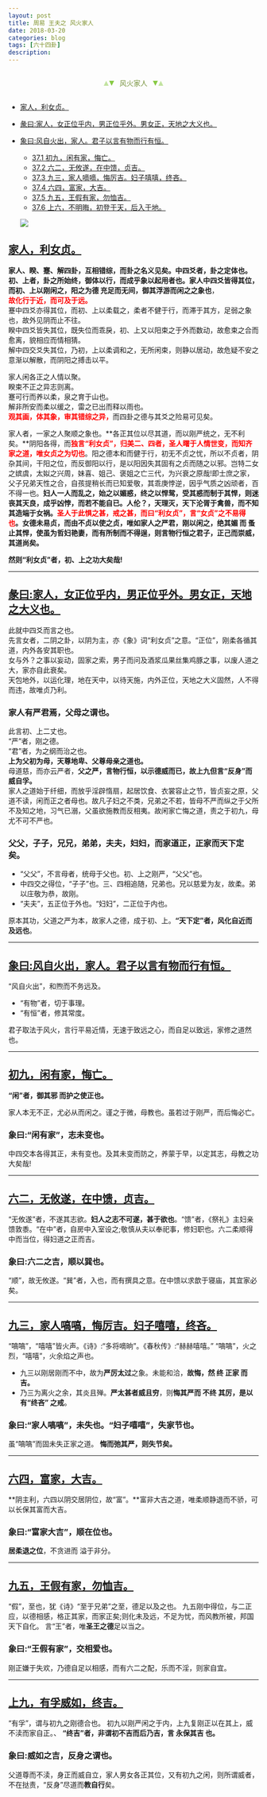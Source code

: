 ```yaml
---
layout: post
title: 周易 王夫之 风火家人
date: 2018-03-20
categories: blog
tags: [六十四卦]
description: 
---
```


<span id = "jump"></span>


<section style="margin: 0px auto; text-align: center;">
    <section class="xhr" style="width: 0px; height: 0px; border-left: 5px solid transparent; border-right: 5px solid transparent; border-bottom: 10px solid rgb(135, 201, 67); display: inline-block; opacity: 0.5; border-top-color: rgb(135, 201, 67);"></section>
    <section class="xhr" style="width: 0px; height: 0px; border-left: 5px solid transparent; border-right: 5px solid transparent; border-top: 10px solid rgb(135, 201, 67); display: inline-block; margin-left: -3px; border-bottom-color: rgb(135, 201, 67);"></section>
    <section style="
margin-left: 0.5em;
display: inline-block;">
        <p>
            <span style="color: rgb(118, 146, 60);">风火家人</span>
        </p>
    </section>
    <section class="xhr" style="margin-left: 0.5em; width: 0px; height: 0px; border-left: 5px solid transparent; border-right: 5px solid transparent; border-top: 10px solid rgb(135, 201, 67); display: inline-block; border-bottom-color: rgb(135, 201, 67);"></section>
    <section class="xhr" style="width: 0px; height: 0px; border-left: 5px solid transparent; border-right: 5px solid transparent; border-bottom: 10px solid rgb(135, 201, 67); display: inline-block; opacity: 0.5; margin-left: -3px; border-top-color: rgb(135, 201, 67);"></section>
</section>

- [家人，利女贞。](#jump家人，利女贞。)
- [彖曰:家人，女正位乎内，男正位乎外。男女正，天地之大义也。](#jump家人，女正位乎内)
- [象曰:风自火出，家人。君子以言有物而行有恒。](#jump风自火出)
  - [37.1 初九，闲有家，悔亡。](#jump闲有家)
  - [37.2 六二，无攸遂，在中馈，贞吉。](#jump无攸遂)
  - [37.3 九三，家人嘀嘀，悔厉吉。妇子嘻嘻，终吝。](#jump家人嘀嘀)
  - [37.4 六四，富家，大吉。](#jump富家，大吉。)
  - [37.5 九五，王假有家，勿恤吉。](#jump王假有家)
  - [37.6 上六，不明晦，初登于天，后入于地。](#jump有孚威如)
  
  ![](http://www.guoyi360.com/uploads/allimg/130810/1-130Q0110239622.jpg)
  
<span id = "jump家人，利女贞。"></span>
## [家人，利女贞。](#jump)
**家人、睽、蹇、解四卦，互相错综，而卦之名义见矣。**中四爻者，卦之定体也。初、上者，卦之所始终，御体以行，而成乎象以起用者也。家人中四爻皆得其位，而**初、上以刚闲之，阳之为德 充足而无间，御其浮游而闲之之象也**，<font color="#FF0000"><b><br>故化行于近，而可及于远。<br></b></font>蹇中四爻亦得其位，而初、上以柔载之，柔者不健于行，而滞于其方，足弱之象也，故外见阴而止不往。<br>
睽中四爻皆失其位，既失位而乖戾，初、上又以阳束之于外而数动，故愈束之合而愈离，貌相应而情相猜。<br>
解中四交爻失其位，乃初，上以柔调和之，无所闲束，则静以居动，故危疑不安之意渐以解散，而阴阳之搏击以平。


家人闲各正之人情以聚。<br>
睽束不正之异志则离。<br>
蹇可行而养以柔，泉之育于山也。<br>
解非所安而柔以缓之，雷之已出而释以雨也。<font color="#FF0000"><b><br>观其画，体其象，审其错综之异，</b></font>而四卦之德与其爻之险易可见矣。


家人者，一家之人聚顺之象也。**各正其位以尽其道，而以刚严统之，无不利矣。**阴阳各得，而<font color="#FF0000"><b>独言“利女贞”，归美二、四者，圣人曙于人情世变，而知齐家之道，唯女贞之为切也</b></font>。阳之德本和而健于行，初无不贞之忧，所以不贞者，阴杂其间，干阳之位，而反御阳以行，是以阳因失其固有之贞而随之以邪。岂特二女之嫔虞，太姒之兴周，妹喜、姐己、褒姐之亡三代，为兴衰之原哉!即士庶之家，父子兄弟天性之合，自孩提稍长而已知爱敬，其乖庚悖逆，因乎气质之凶顽者，百不得一也。**妇人一人而乱之，始之以媚惑，终之以悍鸳，受其惑而制于其悍，则迷丧其天良，成乎凶悖，而若不能自已。**人伦？，天理灭，天下沦胥于禽兽，而不知其造端于女祸。<font color="#FF0000"><b>圣人于此惧之甚，戒之甚，而曰“利女贞”，言“女贞”之不易得也</b></font>。女德未易贞，而**由不贞以使之贞，唯如家人之严君，刚以闲之，绝其媚 而 蚤止其悍，使虽为哲妇艳妻，而有所制而不得逞，则言物行恒之君子，正己而崇威，其道尚矣。**


**然则“利女贞”者，初、上之功大矣哉!**

-----

<span id = "jump家人，女正位乎内"></span>
## [彖曰:家人，女正位乎内，男正位乎外。男女正，天地之大义也。](#jump)
此就中四爻而言之也。<br>
先言女者，二阴之卦，以阴为主，亦《象》词“利女贞”之意。“正位”，刚柔各循其道，内外各安其职也。<br>
女与外？之事以妄动，固家之索，男子而问及酒浆瓜果丝集鸡豚之事，以废人道之大，家亦自此衰矣。<br>
天包地外，以运化理，地在天中，以待天施，内外正位，天地之大义固然，人不得而违，故唯贞乃利。

### 家人有严君焉，父母之谓也。
此言初、上二丈也。<br>
“严”者，刚之德。<br>
“君”者，为之纲而治之也。<br>
**上为父初为母，天尊地卑、父尊母亲之道也。**<br>
母道慈，而亦云严者，**父之严，言物行恒，以示德威而已，故上九但言“反身”而威自孚。**<br>
家人之道始于纤细，而放乎淫辟惰扇，起居饮食、衣裳容止之节，皆贞妄之原，父道不读，闲而正之者母也。故凡子妇之不类，兄弟之不若，皆母不严而纵之于父所不及知之地，习气已溺，父虽欲施教而反相夷。故闲家亡悔之道，责之于初九，母尤不可不严也。

### 父父，子子，兄兄，弟弟，夫夫，妇妇，而家道正，正家而天下定矣。
- “父父”，不言母者，统母于父也。初、上之刚严，“父父”也。
- 中四交之得位，“子子”也。三、四相追随，兄弟也。兄以慈爱为友，故柔。弟以庄敬为恭，故刚。
- “夫夫”，五正位于外也。“妇妇”，二正位于内也。


原本其功，父道之严为本，故家人之德，成于初、上。**“天下定”者，风化自近而及远也**。


-----

<span id = "jump风自火出"></span>
## [象曰:风自火出，家人。君子以言有物而行有恒。](#jump)
“风自火出”，和煦而不务远及。
- “有物”者，切于事理。
- “有恒”者，修其常度。


君子取法于风火，言行平易近情，无速于致远之心，而自足以致远，家修之道然也。

-----

<span id = "jump闲有家"></span>
## [初九，闲有家，悔亡。](#jump)
**“闲”者，御其邪 而护之使正也。**

家人本无不正，尤必从而闲之。谨之于微，母教也。虽若过于刚严，而后悔必亡。

### 象曰:“闲有家”，志未变也。
中四交本各得其正，未有变也。及其未变而防之，养蒙于早，以定其志，母教之功大矣哉!

-----

<span id = "jump无攸遂"></span>
## [六二，无攸遂，在中馈，贞吉。](#jump)
“无攸遂”者，不遂其志欲。**妇人之志不可遂，甚于欲也**。“馈”者，《祭礼》主妇亲馈敦黍。“在中”者，自房中入室设之;敬慎从夫以奉祀事，修妇职也。六二柔顺得中而当位，得妇道之正而吉。

### 象曰:六二之吉，顺以巽也。
“顺”，故无攸遂。“巽”者，入也，而有撰具之意。在中馈以求歆于寝庙，其宜家必矣。

-----

<span id = "jump家人嘀嘀"></span>
## [九三，家人嗃嗃，悔厉吉。妇子嘻嘻，终吝。](#jump)
“嗃嗃”，“嘻嘻”皆火声。《诗》:“多将嘀晌”。《春秋传》:“赫赫嘻嘻。”
“嗃嗃”，火之烈，“嘻嘻”，火余焰之声也。
- 九三以刚居刚而不中，故为**严厉太过**之象。未能和洽，**故悔，然 终 正家 而吉。**
- 乃三为离火之余，其炎且殚。**严太甚者威且穷**，则**悔其严而 不终 其厉，是以有“终吝” 之戒**。

### 象曰:“家人嗃嗃”，未失也。“妇子嘻嘻”，失家节也。
虽“嗃嗃”而固未失正家之道。
**悔而弛其严，则失节矣。**

-----

<span id = "jump富家，大吉。"></span>
## [六四，富家，大吉。](#jump)
**阴主利，六四以阴交居阴位，故“富”。**富非大吉之道，唯柔顺静退而不骄，可以长保其富而大吉。

### 象曰:“富家大吉”，顺在位也。
**居柔退之位**，不贪进而 溢于非分。

-----

<span id = "jump王假有家"></span>
## [九五，王假有家，勿恤吉。](#jump)
“假”，至也，犹《诗》“至于兄弟”之至，德足以及之也。
九五刚中得位，与二正应，以德相感，格正其家，而家正矣;则化未及远，不足为忧，而风教所被，邦国天下自化。
言“王”者，唯**圣王之德**足以当之。

### 象曰:“王假有家”，交相爱也。
刚正嫌于失欢，乃德自足以相感，而有六二之配，乐而不淫，则家自宜。

-----

<span id = "jump上九，有孚威如，终吉。"></span>
## [上九，有孚威如，终吉。](#jump)
“有孚”，谓与初九之刚德合也。
初九以刚严闲之于内，上九复刚正以在其上，威不渎而家自正。、
**“终吉”者，非谓初不吉而后乃吉，言 永保其吉 也。**

### 象曰:威如之吉，反身之谓也。
父道尊而不渎，身正而威自立，家人男女各正其位，又有初九之闲，则所谓威者，不在挞责，“反身”尽道而**教自行**矣。







